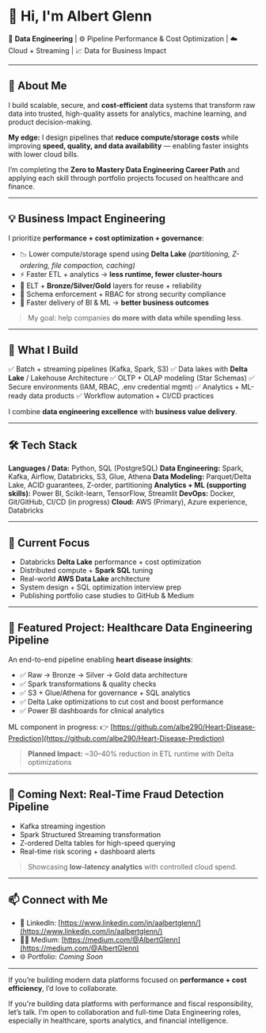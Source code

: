 # 👋 Hi, I'm Albert Glenn

💾 **Data Engineering** | ⚙️ Pipeline Performance & Cost Optimization | ☁️ Cloud + Streaming | 📈 Data for Business Impact

---

## 🚀 About Me

I build scalable, secure, and **cost-efficient** data systems that transform raw data into trusted, high-quality assets for analytics, machine learning, and product decision-making.

**My edge:**
I design pipelines that **reduce compute/storage costs** while improving **speed, quality, and data availability** — enabling faster insights with lower cloud bills.

I’m completing the **Zero to Mastery Data Engineering Career Path** and applying each skill through portfolio projects focused on healthcare and finance.

---

## 💡 Business Impact Engineering

I prioritize **performance + cost optimization + governance**:

* 📉 Lower compute/storage spend using **Delta Lake**
  *(partitioning, Z-ordering, file compaction, caching)*
* ⚡ Faster ETL + analytics → **less runtime, fewer cluster-hours**
* 🔁 ELT + **Bronze/Silver/Gold** layers for reuse + reliability
* 🔐 Schema enforcement + RBAC for strong security compliance
* 🚀 Faster delivery of BI & ML → **better business outcomes**

> My goal: help companies **do more with data while spending less**.

---

## 🧱 What I Build

✅ Batch + streaming pipelines (Kafka, Spark, S3)
✅ Data lakes with **Delta Lake** / Lakehouse Architecture
✅ OLTP + OLAP modeling (Star Schemas)
✅ Secure environments (IAM, RBAC, .env credential mgmt)
✅ Analytics + ML-ready data products
✅ Workflow automation + CI/CD practices

I combine **data engineering excellence** with **business value delivery**.

---

## 🛠️ Tech Stack

**Languages / Data:** Python, SQL (PostgreSQL)
**Data Engineering:** Spark, Kafka, Airflow, Databricks, S3, Glue, Athena
**Data Modeling:** Parquet/Delta Lake, ACID guarantees, Z-order, partitioning
**Analytics + ML (supporting skills):** Power BI, Scikit-learn, TensorFlow, Streamlit
**DevOps:** Docker, Git/GitHub, CI/CD (in progress)
**Cloud:** AWS (Primary), Azure experience, Databricks

---

## 🎯 Current Focus

* Databricks **Delta Lake** performance + cost optimization
* Distributed compute + **Spark SQL** tuning
* Real-world **AWS Data Lake** architecture
* System design + SQL optimization interview prep
* Publishing portfolio case studies to GitHub & Medium

---

## 📌 Featured Project: Healthcare Data Engineering Pipeline

An end-to-end pipeline enabling **heart disease insights**:

* ✅ Raw → Bronze → Silver → Gold data architecture
* ✅ Spark transformations & quality checks
* ✅ S3 + Glue/Athena for governance + SQL analytics
* ✅ Delta Lake optimizations to cut cost and boost performance
* ✅ Power BI dashboards for clinical analytics

ML component in progress:
👉 [https://github.com/albe290/Heart-Disease-Prediction](https://github.com/albe290/Heart-Disease-Prediction)

> **Planned Impact:** ~30–40% reduction in ETL runtime with Delta optimizations

---

## 🔄 Coming Next: Real-Time Fraud Detection Pipeline

* Kafka streaming ingestion
* Spark Structured Streaming transformation
* Z-ordered Delta tables for high-speed querying
* Real-time risk scoring + dashboard alerts

> Showcasing **low-latency analytics** with controlled cloud spend.

---

## 📫 Connect with Me

* 💼 LinkedIn: [https://www.linkedin.com/in/aalbertglenn/](https://www.linkedin.com/in/aalbertglenn/)
* ✍🏽 Medium: [https://medium.com/@AlbertGlenn](https://medium.com/@AlbertGlenn)
* 🌐 Portfolio: *Coming Soon*

---

If you’re building modern data platforms focused on **performance + cost efficiency**, I’d love to collaborate.




If you're building data platforms with performance and fiscal responsibility, let’s talk.
I’m open to collaboration and full-time Data Engineering roles, especially in healthcare, sports analytics, and financial intelligence.





